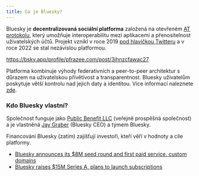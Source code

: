 ```yaml
---
title: Co je Bluesky?
---
```


Bluesky je **decentralizovaná sociální platforma** založená na otevřeném
[AT protokolu](https://atproto.com/), který umožňuje interoperabilitu mezi
aplikacemi a přenositelnost uživatelských účtů. Projekt vznikl v roce 2019
[pod hlavičkou Twitteru](https://x.com/jack/status/1204766078468911106) a v roce
2022 se stal nezávislou platformou.

https://bsky.app/profile/pfrazee.com/post/3jhnzcfawac27

Platforma kombinuje výhody federativních a peer-to-peer architektur s důrazem na
uživatelskou přívětivost a transparentnost. Bluesky uživatelům poskytuje větší
kontrolu nad jejich daty a identitou. Více informací naleznete
[zde](https://blueskyweb.zendesk.com/hc/en-us/articles/19002666608397-What-is-Bluesky).

### Kdo Bluesky vlastní?

Společnost funguje jako
[Public Benefit LLC](https://bsky.social/about/blog/2-7-2022-overview) (veřejně
prospěšná společnost) a je vlastněná
[Jay Graber](https://bsky.app/profile/jay.bsky.team) (Bluesky CEO) a týmem
Bluesky.

Financování Bluesky (zatím) zajišťují investoři, kteří věří v hodnoty a cíle
platformy.

- [Bluesky announces its $8M seed round and first paid service, custom domains](https://techcrunch.com/2023/07/05/bluesky-announces-its-8m-seed-round-first-paid-service-custom-domains/)
- [Bluesky raises $15M Series A, plans to launch subscriptions](https://techcrunch.com/2024/10/24/bluesky-raises-15m-series-a-plans-to-launch-subscriptions/)

